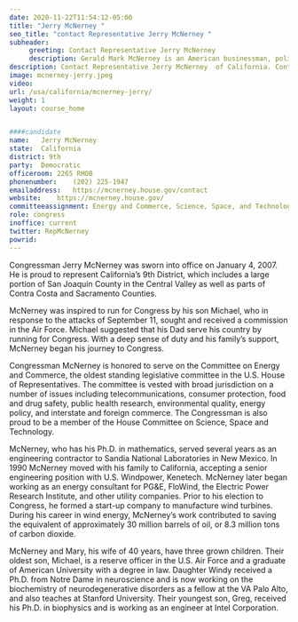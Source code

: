 ```yaml
---
date: 2020-11-22T11:54:12-05:00
title: "Jerry McNerney "
seo_title: "contact Representative Jerry McNerney "
subheader:
     greeting: Contact Representative Jerry McNerney  
     description: Gerald Mark McNerney is an American businessman, politician, and the U.S. Representative for California's 9th congressional district, serving in Congress since 2007. He is a member of the Democratic Party.
description: Contact Representative Jerry McNerney  of California. Contact information for Jerry McNerney  includes email address, phone number, and mailing address.
image: mcnerney-jerry.jpeg
video: 
url: /usa/california/mcnerney-jerry/
weight: 1
layout: course_home


####candidate
name:	Jerry McNerney 
state:	California
district: 9th
party:	Democratic
officeroom:	2265 RHOB
phonenumber:	(202) 225-1947
emailaddress:	https://mcnerney.house.gov/contact
website:	https://mcnerney.house.gov/
committeeassignment: Energy and Commerce, Science, Space, and Technology
role: congress
inoffice: current
twitter: RepMcNerney
powrid: 
---
```


Congressman Jerry McNerney was sworn into office on January 4, 2007.  He is proud to represent California’s 9th District, which includes a large portion of San Joaquin County in the Central Valley as well as parts of Contra Costa and Sacramento Counties.

McNerney was inspired to run for Congress by his son Michael, who in response to the attacks of September 11, sought and received a commission in the Air Force. Michael suggested that his Dad serve his country by running for Congress. With a deep sense of duty and his family’s support, McNerney began his journey to Congress.

Congressman McNerney is honored to serve on the Committee on Energy and Commerce, the oldest standing legislative committee in the U.S. House of Representatives. The committee is vested with broad jurisdiction on a number of issues including telecommunications, consumer protection, food and drug safety, public health research, environmental quality, energy policy, and interstate and foreign commerce. The Congressman is also proud to be a member of the House Committee on Science, Space and Technology.

McNerney, who has his Ph.D. in mathematics, served several years as an engineering contractor to Sandia National Laboratories in New Mexico. In 1990 McNerney moved with his family to California, accepting a senior engineering position with U.S. Windpower, Kenetech. McNerney later began working as an energy consultant for PG&E, FloWind, the Electric Power Research Institute, and other utility companies. Prior to his election to Congress, he formed a start-up company to manufacture wind turbines. During his career in wind energy, McNerney’s work contributed to saving the equivalent of approximately 30 million barrels of oil, or 8.3 million tons of carbon dioxide.

McNerney and Mary, his wife of 40 years, have three grown children. Their oldest son, Michael, is a reserve officer in the U.S. Air Force and a graduate of American University with a degree in law. Daughter Windy received a Ph.D. from Notre Dame in neuroscience and is now working on the biochemistry of neurodegenerative disorders as a fellow at the VA Palo Alto, and also teaches at Stanford University.  Their youngest son, Greg, received his Ph.D. in biophysics and is working as an engineer at Intel Corporation.